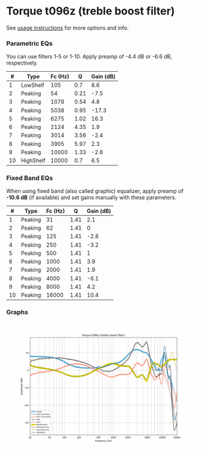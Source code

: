 # Torque t096z (treble boost filter)
See [usage instructions](https://github.com/jaakkopasanen/AutoEq#usage) for more options and info.

### Parametric EQs
You can use filters 1-5 or 1-10. Apply preamp of -4.4 dB or -6.6 dB, respectively.

|   # | Type      |   Fc (Hz) |    Q |   Gain (dB) |
|-----|-----------|-----------|------|-------------|
|   1 | LowShelf  |       105 | 0.7  |         8.6 |
|   2 | Peaking   |        54 | 0.21 |        -7.5 |
|   3 | Peaking   |      1078 | 0.54 |         4.8 |
|   4 | Peaking   |      5038 | 0.95 |       -17.3 |
|   5 | Peaking   |      6275 | 1.02 |        16.3 |
|   6 | Peaking   |      2124 | 4.35 |         1.9 |
|   7 | Peaking   |      3014 | 3.56 |        -2.4 |
|   8 | Peaking   |      3905 | 5.97 |         2.3 |
|   9 | Peaking   |     10000 | 1.33 |        -2.6 |
|  10 | HighShelf |     10000 | 0.7  |         6.5 |

### Fixed Band EQs
When using fixed band (also called graphic) equalizer, apply preamp of **-10.6 dB** (if available) and set gains manually with these parameters.

|   # | Type    |   Fc (Hz) |    Q |   Gain (dB) |
|-----|---------|-----------|------|-------------|
|   1 | Peaking |        31 | 1.41 |         2.1 |
|   2 | Peaking |        62 | 1.41 |         0   |
|   3 | Peaking |       125 | 1.41 |        -2.8 |
|   4 | Peaking |       250 | 1.41 |        -3.2 |
|   5 | Peaking |       500 | 1.41 |         1   |
|   6 | Peaking |      1000 | 1.41 |         3.9 |
|   7 | Peaking |      2000 | 1.41 |         1.9 |
|   8 | Peaking |      4000 | 1.41 |        -6.1 |
|   9 | Peaking |      8000 | 1.41 |         4.2 |
|  10 | Peaking |     16000 | 1.41 |        10.4 |

### Graphs
![](./Torque%20t096z%20(treble%20boost%20filter).png)

